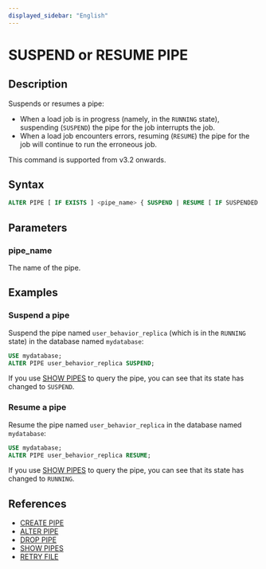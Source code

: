 ```yaml
---
displayed_sidebar: "English"
---
```


# SUSPEND or RESUME PIPE

## Description

Suspends or resumes a pipe:

- When a load job is in progress (namely, in the `RUNNING` state), suspending (`SUSPEND`) the pipe for the job interrupts the job.
- When a load job encounters errors, resuming (`RESUME`) the pipe for the job will continue to run the erroneous job.

This command is supported from v3.2 onwards.

## Syntax

```SQL
ALTER PIPE [ IF EXISTS ] <pipe_name> { SUSPEND | RESUME [ IF SUSPENDED ] }
```

## Parameters

### pipe_name

The name of the pipe.

## Examples

### Suspend a pipe

Suspend the pipe named `user_behavior_replica` (which is in the `RUNNING` state) in the database named `mydatabase`:

```SQL
USE mydatabase;
ALTER PIPE user_behavior_replica SUSPEND;
```

If you use [SHOW PIPES](../../../sql-reference/sql-statements/data-manipulation/SHOW_PIPES.md) to query the pipe, you can see that its state has changed to `SUSPEND`.

### Resume a pipe

Resume the pipe named `user_behavior_replica` in the database named `mydatabase`:

```SQL
USE mydatabase;
ALTER PIPE user_behavior_replica RESUME;
```

If you use [SHOW PIPES](../../../sql-reference/sql-statements/data-manipulation/SHOW_PIPES.md) to query the pipe, you can see that its state has changed to `RUNNING`.

## References

- [CREATE PIPE](../data-manipulation/CREATE_PIPE.md)
- [ALTER PIPE](../data-manipulation/ALTER_PIPE.md)
- [DROP PIPE](../data-manipulation/DROP_PIPE.md)
- [SHOW PIPES](../data-manipulation/SHOW_PIPES.md)
- [RETRY FILE](../data-manipulation/RETRY_FILE.md)
